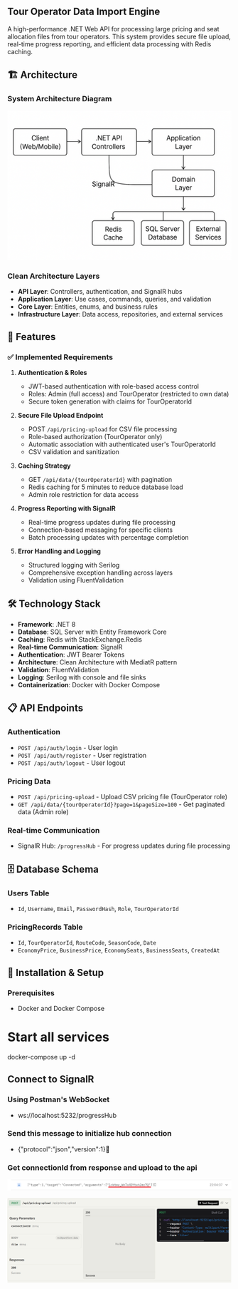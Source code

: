 ## Tour Operator Data Import Engine

A high-performance .NET Web API for processing large pricing and seat allocation files from tour operators. This system provides secure file upload, real-time progress reporting, and efficient data processing with Redis caching.

## 🏗️ Architecture

### System Architecture Diagram

![](Diagram.png)


### Clean Architecture Layers

- **API Layer**: Controllers, authentication, and SignalR hubs
- **Application Layer**: Use cases, commands, queries, and validation
- **Core Layer**: Entities, enums, and business rules
- **Infrastructure Layer**: Data access, repositories, and external services

## 🚀 Features

### ✅ Implemented Requirements

1. **Authentication & Roles**
    - JWT-based authentication with role-based access control
    - Roles: Admin (full access) and TourOperator (restricted to own data)
    - Secure token generation with claims for TourOperatorId

2. **Secure File Upload Endpoint**
    - POST `/api/pricing-upload` for CSV file processing
    - Role-based authorization (TourOperator only)
    - Automatic association with authenticated user's TourOperatorId
    - CSV validation and sanitization

3. **Caching Strategy**
    - GET `/api/data/{tourOperatorId}` with pagination
    - Redis caching for 5 minutes to reduce database load
    - Admin role restriction for data access

4. **Progress Reporting with SignalR**
    - Real-time progress updates during file processing
    - Connection-based messaging for specific clients
    - Batch processing updates with percentage completion

5. **Error Handling and Logging**
    - Structured logging with Serilog
    - Comprehensive exception handling across layers
    - Validation using FluentValidation

## 🛠️ Technology Stack

- **Framework**: .NET 8
- **Database**: SQL Server with Entity Framework Core
- **Caching**: Redis with StackExchange.Redis
- **Real-time Communication**: SignalR
- **Authentication**: JWT Bearer Tokens
- **Architecture**: Clean Architecture with MediatR pattern
- **Validation**: FluentValidation
- **Logging**: Serilog with console and file sinks
- **Containerization**: Docker with Docker Compose

## 📋 API Endpoints

### Authentication
- `POST /api/auth/login` - User login
- `POST /api/auth/register` - User registration
- `POST /api/auth/logout` - User logout

### Pricing Data
- `POST /api/pricing-upload` - Upload CSV pricing file (TourOperator role)
- `GET /api/data/{tourOperatorId}?page=1&pageSize=100` - Get paginated data (Admin role)

### Real-time Communication
- SignalR Hub: `/progressHub` - For progress updates during file processing

## 🗄️ Database Schema

### Users Table
- `Id`, `Username`, `Email`, `PasswordHash`, `Role`, `TourOperatorId`

### PricingRecords Table
- `Id`, `TourOperatorId`, `RouteCode`, `SeasonCode`, `Date`
- `EconomyPrice`, `BusinessPrice`, `EconomySeats`, `BusinessSeats`, `CreatedAt`

## 🔧 Installation & Setup

### Prerequisites
- Docker and Docker Compose

# Start all services
docker-compose up -d

## Connect to SignalR
### Using Postman's WebSocket
-  ws://localhost:5232/progressHub
### Send this message to initialize hub connection
- {"protocol":"json","version":1}

### Get connectionId from response and upload to the api

![](connectionId.png)

![](upload.png)

